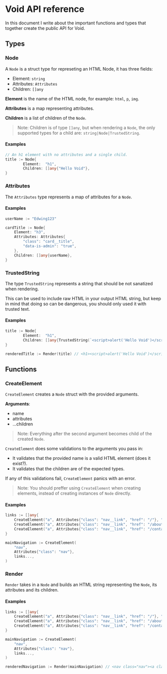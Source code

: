 # Void API reference

In this document I write about the important functions and types that together
create the public API for Void.

## Types

### Node

A `Node` is a struct type for represeting an HTML Node, it has three fields:

- Element: `string`
- Attributes: `Attributes`
- Children: `[]any`

**Element** is the name of the HTML node, for example: `html`, `p`, `img`.

**Attributes** is a map representing attributes.

**Children** is a list of children of the `Node`.

> Note: Children is of type `[]any`, but when rendering a `Node`, the only
> supported types for a child are: `string|Node|TrustedString`.

#### Examples

```go
// An h1 element with no attributes and a single child.
title := Node{
		Element:  "h1",
		Children: []any{"Hello Void"},
}
```

### Attributes

The `Attributes` type represents a map of attributes for a `Node`.

#### Examples

```go
userName := "Edwing123"

cardTitle := Node{
    Element: "h3",
    Attributes: Attributes{
        "class": "card__title",
        "data-is-admin": "true",
    },
    Children: []any{userName},
}
```

### TrustedString

The type `TrustedString` represents a string that should be not sanatized
when rendering.

This can be used to include raw HTML in your output HTML string, but keep in mind
that doing so can be dangerous, you should only used it with trusted text.

#### Examples

```go
title := Node{
		Element:  "h1",
		Children: []any{TrustedString(`<script>alert('Hello Void')</script>`)},
}

renderedTitle := Render(title) // <h1><script>alert('Hello Void')</script></h1>
```

## Functions

### CreateElement

`CreateElement` creates a `Node` struct with the provided arguments.

**Arguments**:

- name
- attributes
- ...children

> Note: Everything after the second argument becomes child of the created `Node`.

`CreateElement` does some validations to the arguments you pass in:

- It validates that the provided name is a valid HTML element (does it exist?).
- It validates that the children are of the expected types.

If any of this validations fail, `CreateElement` panics with an error.

> Note: You should preffer using `CreateElement` when creating elements, instead of creating
> instances of `Node` directly.

#### Examples

```go
links := []any{
    CreateElement("a", Attributes{"class": "nav__link", "href": "/"}, "Home"),
    CreateElement("a", Attributes{"class": "nav__link", "href": "/about"}, "About"),
    CreateElement("a", Attributes{"class": "nav__link", "href": "/contact"}, "Contact"),
}

mainNavigation := CreateElement(
    "nav",
    Attributes{"class": "nav"},
    links...,
)
```

### Render

`Render` takes in a `Node` and builds an HTML string representing the `Node`,
its attributes and its children.

#### Examples

```go
links := []any{
    CreateElement("a", Attributes{"class": "nav__link", "href": "/"}, "Home"),
    CreateElement("a", Attributes{"class": "nav__link", "href": "/about"}, "About"),
    CreateElement("a", Attributes{"class": "nav__link", "href": "/contact"}, "Contact"),
}

mainNavigation := CreateElement(
    "nav",
    Attributes{"class": "nav"},
    links...,
)

renderedNavigation := Render(mainNavigation) // <nav class="nav"><a class="nav__link" href="/">Home</a><a class="nav__link" href="/about">About</a><a class="nav__link" href="/contact">Contact</a></nav>
```